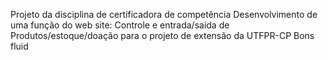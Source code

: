 Projeto da disciplina de certificadora de competência Desenvolvimento de uma função do web site: Controle e entrada/saida de Produtos/estoque/doação para o projeto de extensão da UTFPR-CP Bons fluid
